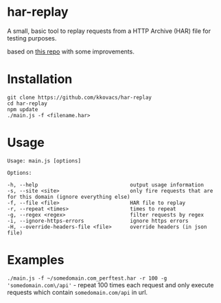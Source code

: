 har-replay
==========

A small, basic tool to replay requests from a HTTP Archive (HAR) file for testing purposes.

based on [this repo](https://github.com/kkovacs/har-replay) with some improvements.

Installation
============

    git clone https://github.com/kkovacs/har-replay
    cd har-replay
    npm update
    ./main.js -f <filename.har>

Usage
=====

    Usage: main.js [options]

    Options:

    -h, --help                              output usage information
    -s, --site <site>                       only fire requests that are for this domain (ignore everything else)
    -f, --file <file>                       HAR file to replay
    -r, --repeat <times>                    times to repeat
    -g, --regex <regex>                     filter requests by regex
    -i, --ignore-https-errors               ignore https errors
    -H, --override-headers-file <file>      override headers (in json file)

Examples
=====
`./main.js -f ~/somedomain.com_perftest.har -r 100 -g 'somedomain.com\/api'` - repeat 100 times each request and only execute requests which contain `somedomain.com/api` in url.